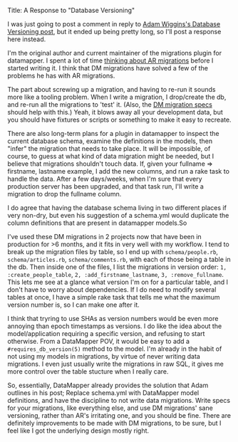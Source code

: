 Title: A Response to "Database Versioning"

I was just going to post a comment in reply to [Adam Wiggins's Database Versioning post](http://adam.blog.heroku.com/past/2009/3/2/database_versioning/), but it ended up being pretty long, so I'll post a response here instead.

I'm the original author and current maintainer of the migrations plugin for datamapper. I spent a lot of time [thinking about AR migrations](http://www.theamazingrando.com/blog/?p=11) before I started writing it. I think that DM migrations have solved a few of the problems he has with AR migrations.

The part about screwing up a migration, and having to re-run it sounds more like a tooling problem. When I write a migration, I drop/create the db, and re-run all the migrations to 'test' it. (Also, the [DM migration specs](http://www.theamazingrando.com/blog/?p=21) should help with this.) Yeah, it blows away all your development data, but you should have fixtures or scripts or something to make it easy to recreate. 

There are also long-term plans for a plugin in datamapper to inspect the current database schema, examine the definitions in the models, then "infer" the migration that needs to take place. It will be impossible, of course, to guess at what kind of data migration might be needed, but I believe that migrations shouldn't touch data. If, given your fullname => firstname, lastname example, I add the new columns, and run a rake task to handle the data. After a few days/weeks, when I'm sure that every production server has been upgraded, and that task run, I'll write a migration to drop the fullname column.

I do agree that having the database schema living in two different places if very non-dry, but even his suggestion of a schema.yml would duplicate the column definitions that are present in datamapper models.So 

I've used these DM migrations in 2 projects now that have been in production for >6 months, and it fits in very well with my workflow. I tend to break up the migration files by table, so I end up with `schema/people.rb`, `schema/articles.rb`, `schema/comments.rb`, with each of those being a table in the db. Then inside one of the files, I list the migrations in version order: `1, :create_people_table`, `2, :add_firstname_lastname`, `3, :remove_fullname`. This lets me see at a glance what version I'm on for a particular table, and I don't have to worry about dependencies. If I do need to modify several tables at once, I have a simple rake task that tells me what the maximum version number is, so I can make one after it.

I think that tryring to use SHAs as version numbers would be even more annoying than epoch timestamps as versions. I do like the idea about the model/application requiring a specific version, and refusing to start otherwise. From a DataMapper POV, it would be easy to add a `#requires_db_version(5)` method to the model. I'm already in the habit of not using my models in migrations, by virtue of never writing data migrations. I even just usually write the migrations in raw SQL, it gives me more control over the table stucture when I really care.

So, essentially, DataMapper already provides the solution that Adam outlines in his post; Replace schema.yml with DataMapper model definitions, and have the discipline to not write data migrations. Write specs for your migrations, like everything else, and use DM migrations' sane versioning, rather than AR's irritating one, and you should be fine. There are definitely improvements to be made with DM migrations, to be sure, but I feel like I got the underlying design mostly right.